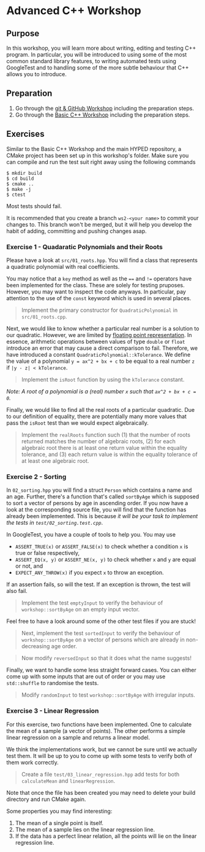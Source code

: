 # Advanced C++ Workshop

## Purpose

In this workshop, you will learn more about writing, editing and testing C++ program.
In particular, you will be introduced to using some of the most common standard library features, to writing automated tests using GoogleTest and to handling some of the more subtle behaviour that C++ allows you to introduce.

## Preparation

1. Go through the [git & GitHub Workshop](https://github.com/Hyp-ed/workshops-2023/tree/master/01-git) including the preparation steps.
2. Go through the [Basic C++ Workshop](https://github.com/Hyp-ed/workshops-2023/tree/master/02-basic-cpp) including the preparation steps.

## Exercises

Similar to the Basic C++ Workshop and the main HYPED repository, a CMake project has been set up in this workshop's folder. Make sure you can compile and run the test suit right away using the following commands 

```
$ mkdir build
$ cd build
$ cmake ..
$ make -j
$ ctest
```

Most tests should fail.

It is recommended that you create a branch `ws2-<your name>` to commit your changes 
to. This branch won't be merged, but it will help you develop the habit of adding,
committing and pushing changes asap.

### Exercise 1 - Quadaratic Polynomials and their Roots

Please have a look at `src/01_roots.hpp`. You will find a class that represents a quadratic polynomial with real coefficients. 

You may notice that a `key` method as well as the `==` and `!=` operators have been implemented for the class.
These are solely for testing pruposes. However, you may want to inspect the code anyways.
In particular, pay attention to the use of the `const` keyword which is used in several places.

> Implement the primary constructor for `QuadraticPolynomial` in `src/01_roots.cpp`.

Next, we would like to know whether a particular real number is a solution to our quadratic.
However, we are limited by [floating point representation](https://en.wikipedia.org/wiki/IEEE_754).
In essence, arithmetic operations between values of type `double` or `float` introduce an error that may cause a direct comparison to fail.
Therefore, we have introduced a constant `QuadraticPolynomial::kTolerance`.
We define the value of a polynomial `y = ax^2 + bx + c` to be equal to a real number `z` if `|y - z| < kTolerance`.

> Implement the `isRoot` function by using the `kTolerance` constant.

*Note: A root of a polynomial is a (real) number `x` such that `ax^2 + bx + c = 0`.*

Finally, we would like to find all the real roots of a particular quadratic.
Due to our definition of equality, there are potentially many more values that pass the `isRoot` test than we would expect algebraically.

> Implement the `realRoots` function such (1) that the number of roots returned matches the number of algebraic roots, (2) for each algebraic root there is at least one return value within the equality tolerance, and (3) each return value is within the equality tolerance of at least one algebraic root.

### Exercise 2 - Sorting

In `02_sorting.hpp` you will find a struct `Person` which contains a name and an age. Further, there's a function that's called `sortByAge` which is supposed to sort a vector of persons by age in ascending order.
If you now have a look at the corresponding source file, you will find that the function has already been implemented.
This is because *it will be your task to implement the tests in `test/02_sorting.test.cpp`*.

In GoogleTest, you have a couple of tools to help you. You may use 

- `ASSERT_TRUE(x)` or `ASSERT_FALSE(x)` to check whether a condition `x` is true or false respectively,
- `ASSERT_EQ(x, y)` or `ASSERT_NE(x, y)` to check whether `x` and `y` are equal or not, and
- `EXPECT_ANY_THROW(x)` if you expect `x` to throw an exception.

If an assertion fails, so will the test.
If an exception is thrown, the test will also fail.

> Implement the test `emptyInput` to verify the behaviour of `workshop::sortByAge` on an empty input vector. 

Feel free to have a look around some of the other test files if you are stuck!

> Next, implement the test `sortedInput` to verify the behaviour of `workshop::sortByAge` on a vector of persons which are already in non-decreasing age order.

> Now modify `reversedInput` so that it does what the name suggests!

Finally, we want to handle some less straight forward cases.
You can either come up with some inputs that are out of order or you may use `std::shuffle` to randomise the tests.

> Modify `randomInput` to test `workshop::sortByAge` with irregular inputs.

### Exercise 3 - Linear Regression

For this exercise, two functions have been implemented.
One to calculate the mean of a sample (a vector of points).
The other performs a simple linear regression on a sample and returns a linear model.

We think the implementations work, but we cannot be sure until we actually test them.
It will be up to you to come up with some tests to verify both of them work correctly.

> Create a file `test/03_linear_regression.hpp` add tests for both `calculateMean` and `linearRegression`.

Note that once the file has been created you may need to delete your build directory and run CMake again.

Some properties you may find interesting:

1. The mean of a single point is itself.
2. The mean of a sample lies on the linear regression line.
3. If the data has a perfect linear relation, all the points will lie on the linear regression line.
